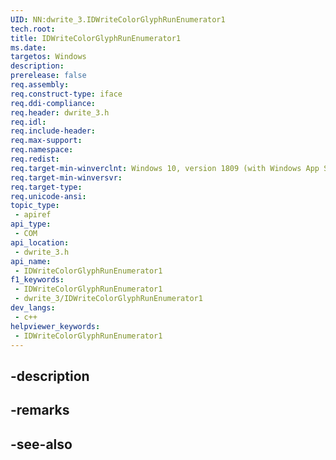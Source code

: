 ```yaml
---
UID: NN:dwrite_3.IDWriteColorGlyphRunEnumerator1
tech.root: 
title: IDWriteColorGlyphRunEnumerator1
ms.date: 
targetos: Windows
description: 
prerelease: false
req.assembly: 
req.construct-type: iface
req.ddi-compliance: 
req.header: dwrite_3.h
req.idl: 
req.include-header: 
req.max-support: 
req.namespace: 
req.redist: 
req.target-min-winverclnt: Windows 10, version 1809 (with Windows App SDK 0.5 or later)
req.target-min-winversvr: 
req.target-type: 
req.unicode-ansi: 
topic_type:
 - apiref
api_type:
 - COM
api_location:
 - dwrite_3.h
api_name:
 - IDWriteColorGlyphRunEnumerator1
f1_keywords:
 - IDWriteColorGlyphRunEnumerator1
 - dwrite_3/IDWriteColorGlyphRunEnumerator1
dev_langs:
 - c++
helpviewer_keywords:
 - IDWriteColorGlyphRunEnumerator1
---
```


## -description

## -remarks

## -see-also

